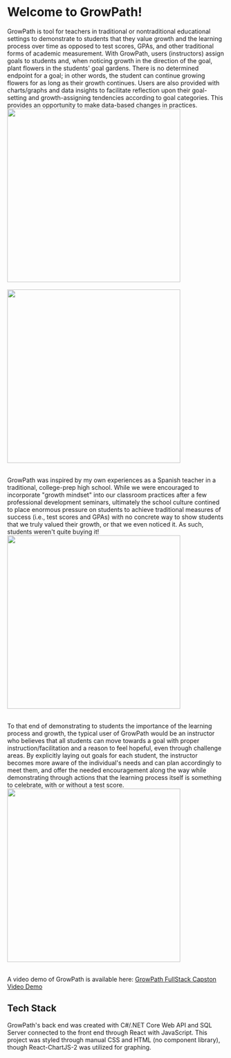 # Welcome to GrowPath!

GrowPath is tool for teachers in traditional or nontraditional educational settings to demonstrate to students that they value growth and the learning process over time as opposed to test scores, GPAs, and other traditional forms of academic measurement. With GrowPath, users (instructors) assign goals to students and, when noticing growth in the direction of the goal, plant flowers in the students' goal gardens. There is no determined endpoint for a goal; in other words, the student can continue growing flowers for as long as their growth continues. Users are also provided with charts/graphs and data insights to facilitate reflection upon their goal-setting and growth-assigning tendencies according to goal categories. This provides an opportunity to make data-based changes in practices. 
<img src="https://github.com/angela-therese/GrowPath-Project/blob/master/client/gp-project/src/images/Screenshots/LoginPage.png" width="400"> 
<br/>
<br/>
<img src="https://github.com/angela-therese/GrowPath-Project/blob/master/client/gp-project/src/images/Screenshots/UserPage.png" width="400">
<br/>
<br/>


GrowPath was inspired by my own experiences as a Spanish teacher in a traditional, college-prep high school. While we were encouraged to incorporate "growth mindset" into our classroom practices after a few professional development seminars, ultimately the school culture contined to place enormous pressure on students to achieve traditional measures of success (i.e., test scores and GPAs) with no concrete way to show students that we truly valued their growth, or that we even noticed it. As such, students weren't quite buying it! 
<img src="https://github.com/angela-therese/GrowPath-Project/blob/master/client/gp-project/src/images/Screenshots/GoalDetails.png" width="400">
<br/>
<br/>

To that end of demonstrating to students the importance of the learning process and growth, the typical user of GrowPath would be an instructor who believes that all students can move towards a goal with proper instruction/facilitation and a reason to feel hopeful, even through challenge areas. By explicitly laying out goals for each student, the instructor becomes more aware of the individual's needs and can plan accordingly to meet them, and offer the needed encouragement along the way while demonstrating through actions that the learning process itself is something to celebrate, with or without a test score.   
<img src="https://github.com/angela-therese/GrowPath-Project/blob/master/client/gp-project/src/images/Screenshots/DataInsights.png" width="400">
<br/>
<br/>


A video demo of GrowPath is available here: [GrowPath FullStack Capston Video Demo](https://www.loom.com/share/df46026a29bb42329430221ad59d01d2)

## Tech Stack

GrowPath's back end was created with C#/.NET Core Web API and SQL Server connected to the front end through React with JavaScript. This project was styled through manual CSS and HTML (no component library), though React-ChartJS-2 was utilized for graphing. 

